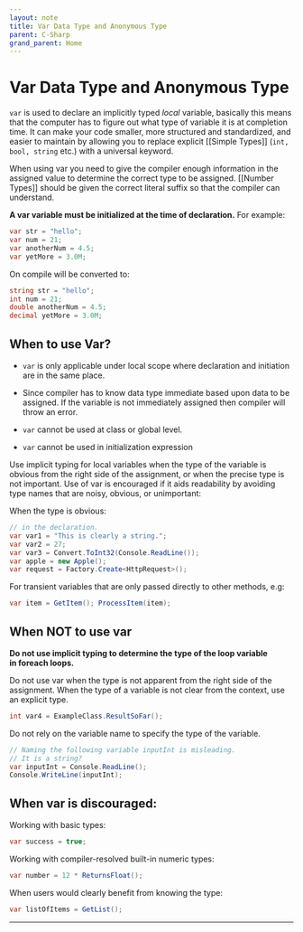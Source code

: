 ```yaml
---
layout: note
title: Var Data Type and Anonymous Type
parent: C-Sharp
grand_parent: Home
---
```


# Var Data Type and Anonymous Type

`var` is used to declare an implicitly typed _local_ variable, basically this means that the computer has to figure out what type of variable it is at completion time. It can make your code smaller, more structured and standardized, and easier to maintain by allowing you to replace explicit [[Simple Types]] (`int, bool, string` etc.) with a universal keyword.

When using var you need to give the compiler enough information in the assigned value to determine the correct type to be assigned. [[Number Types]] should be given the correct literal suffix so that the compiler can understand.

**A var variable must be initialized at the time of declaration.** For example:

```cs
var str = "hello";
var num = 21;
var anotherNum = 4.5;
var yetMore = 3.0M;
```

On compile will be converted to:

```cs
string str = "hello";
int num = 21;
double anotherNum = 4.5;
decimal yetMore = 3.0M;
```

## When to use Var?

- `var` is only applicable under local scope where declaration and initiation are in the same place.

- Since compiler has to know data type immediate based upon data to be assigned. If the variable is not immediately assigned then compiler will throw an error.

- `var` cannot be used at class or global level.

- `var` cannot be used in initialization expression

Use implicit typing for local variables when the type of the variable is obvious from the right side of the assignment, or when the precise type is not important. Use of var is encouraged if it aids readability by avoiding type names that are noisy, obvious, or unimportant:

When the type is obvious:

```cs
// in the declaration.
var var1 = "This is clearly a string.";
var var2 = 27;
var var3 = Convert.ToInt32(Console.ReadLine());
var apple = new Apple();
var request = Factory.Create<HttpRequest>();
```

For transient variables that are only passed directly to other methods, e.g:

```cs
var item = GetItem(); ProcessItem(item);
```

## When NOT to use var

**Do not use implicit typing to determine the type of the loop variable in foreach loops.**

Do not use var when the type is not apparent from the right side of the assignment. When the type of a variable is not clear from the context, use an explicit type.

```cs
int var4 = ExampleClass.ResultSoFar();
```

Do not rely on the variable name to specify the type of the variable.

```cs
// Naming the following variable inputInt is misleading.
// It is a string?
var inputInt = Console.ReadLine();
Console.WriteLine(inputInt);
```

## When var is discouraged:

Working with basic types:

```cs
var success = true;
```

Working with compiler-resolved built-in numeric types:

```cs
var number = 12 * ReturnsFloat();
```

When users would clearly benefit from knowing the type:

```cs
var listOfItems = GetList();
```

---
